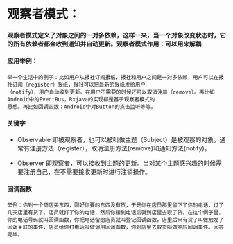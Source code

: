# 观察者模式：

 #### 观察者模式定义了对象之间的一对多依赖，这样一来，当一个对象改变状态时，它的所有依赖者都会收到通知并自动更新。观察者模式作用：可以用来解耦
 #### 应用举例：
 ```text
举一个生活中的例子：比如用户从报社订阅报纸，报社和用户之间是一对多依赖，用户可以在报社订阅（register）报纸，报社可以把最新的报纸发给用户
（notify），用户自动收到更新。在用户不需要的时候还可以取消注册（remove）。再比如Android中的EventBus，Rxjava的实现都是基于观察者模式的
思想。再比如回调函数：Android中对Button的点击监听等等。
```

#### 关键字

- Observable
    即被观察者，也可以被叫做主题（Subject）是被观察的对象。通常有注册方法（register），取消注册方法(remove)和通知方法(notify)。

- Observer
    即观察者，可以接收到主题的更新。当对某个主题感兴趣的时候需要注册自己，在不需要接收更新时进行注销操作。
    
    
#### 回调函数
    举例：你到一个商店买东西，刚好你要的东西没有货，于是你在店员那里留下了你的电话，过了几天店里有货了，店员就打了你的电话，然后你接到电话后就到店里去取了货。在这个例子里，你的电话号码就叫回调函数，你把电话留给店员就叫登记回调函数，店里后来有货了叫做触发了回调关联的事件，店员给你打电话叫做调用回调函数，你到店里去取货叫做响应回调事件。回答完毕。